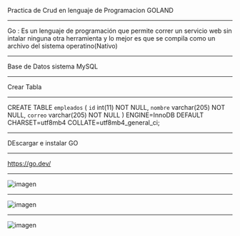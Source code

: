 Practica de Crud en lenguaje de Programacion GOLAND
******************************************************************
Go : Es un lenguaje de programación que permite correr un servicio web sin intalar ninguna otra herramienta y lo mejor es que se compila como un archivo del sistema operatino(Nativo)
*******************************************************************
Base de Datos  sistema MySQL
****************************************************************
Crear Tabla
********************************************************************
CREATE TABLE `empleados` (
  `id` int(11) NOT NULL,
  `nombre` varchar(205) NOT NULL,
  `correo` varchar(205) NOT NULL
) ENGINE=InnoDB DEFAULT CHARSET=utf8mb4 COLLATE=utf8mb4_general_ci;
*****************************************************************************
DEscargar e instalar GO
*****************************************************************************
https://go.dev/
***********************************************************************************
![imagen](https://github.com/user-attachments/assets/f104453e-0e47-40e4-9393-a6cab765b631)
********************************************************************************************
![imagen](https://github.com/user-attachments/assets/f9cf0458-fb7b-417e-93b1-8e38e886a4ab)
************************************************************************************************
![imagen](https://github.com/user-attachments/assets/46746a14-5bea-43b7-ad72-365833b24ff2)


